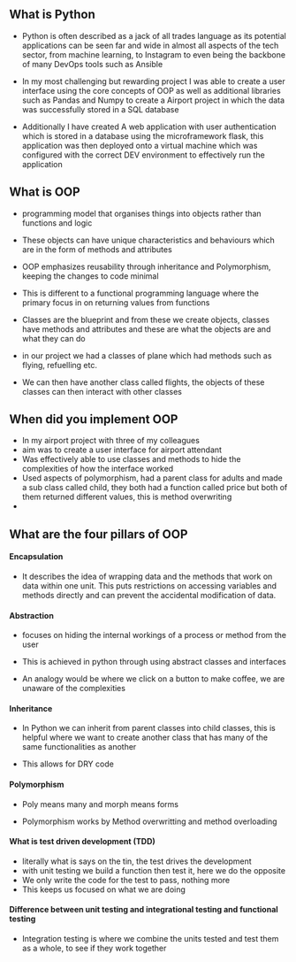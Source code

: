 


## What is Python

- Python is often described as a jack of all trades language as its potential applications can be seen far and wide in almost
all aspects of the tech sector, from machine learning, to Instagram to even being the backbone of many DevOps tools such as
Ansible

- In my most challenging but rewarding project I was able to create a user interface using the core concepts of OOP
as well as additional libraries such as Pandas and Numpy to create a Airport project in which the data was successfully stored
in a SQL database

- Additionally I have created A web application with user authentication which is stored in a database using the microframework flask,
this application was then deployed onto a virtual machine which was configured with the correct DEV environment to effectively run the application

## What is OOP


- programming model that organises things into objects rather than functions and logic

- These objects can have unique characteristics and behaviours which are in the form of methods and attributes

- OOP emphasizes reusability through inheritance and Polymorphism, keeping the changes to code minimal

- This is different to a functional programming language where the primary focus in on returning values from functions

- Classes are the blueprint and from these we create objects, classes have methods and attributes and these are what the objects are and what they can do

- in our project we had a classes of plane which had methods such as flying, refuelling etc.
- We can then have another class called flights, the objects of these classes can then interact with other classes


## When did you implement OOP

- In my airport project with three of my colleagues
- aim was to create a user interface for airport attendant
- Was effectively able to use classes and methods to hide the complexities of how the interface worked
- Used aspects of polymorphism, had a parent class for adults and made a sub class called child, they both had a function called price but both of them returned different values, this is method overwriting
-


## What are the four pillars of OOP

#### Encapsulation

- It describes the idea of wrapping data and the methods that work on data within one unit. This puts restrictions on accessing variables and methods directly and can prevent the accidental modification of data.

#### Abstraction

- focuses on hiding the internal workings of a process or method from the user
- This is achieved in python through using abstract classes and interfaces

- An analogy would be where we click on a button to make coffee, we are unaware of the complexities


#### Inheritance

- In Python we can inherit from parent classes into child classes, this is helpful
where we want to create another class that has many of the same functionalities as another

- This allows for DRY code




#### Polymorphism

- Poly means many and morph means forms

- Polymorphism works by Method overwritting and method overloading



#### What is test driven development (TDD)

- literally what is says on the tin, the test drives the development
- with unit testing we build a function then test it, here we do the opposite
- We only write the code for the test to pass, nothing more
- This keeps us focused on what we are doing


#### Difference between unit testing and integrational testing and functional testing


- Integration testing is where we combine the units tested and test them as a whole, to see
if they work together
